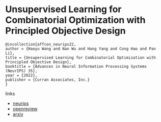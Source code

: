 # Unsupervised Learning for Combinatorial Optimization with Principled Objective Design

```
@incollection{affcon_neurips22,
author = {Haoyu Wang and Nan Wu and Hang Yang and Cong Hao and Pan Li},
title = {Unsupervised Learning for Combinatorial Optimization with Principled Objective Design},
booktitle = {Advances in Neural Information Processing Systems (NeurIPS) 35},
year = {2022},
publisher = {Curran Associates, Inc.}
}
```

links
- [neurips](https://nips.cc/Conferences/2022/Schedule?showEvent=53017)
- [openreview](https://openreview.net/forum?id=HjNn9oD_v47)
- [arxiv](https://arxiv.org/abs/2207.05984)
